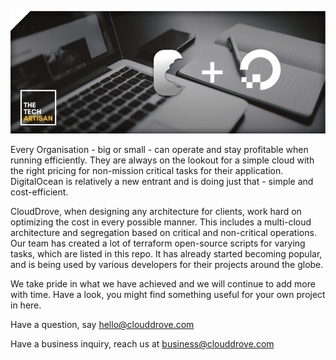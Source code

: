 <p align="center">
  <img src="images/cd_banner.png">
</p>

Every Organisation - big or small - can operate and stay profitable when running efficiently. They are always on the lookout for a simple cloud with the right pricing for non-mission critical tasks for their application. DigitalOcean is relatively a new entrant and is doing just that - simple and cost-efficient.

CloudDrove, when designing any architecture for clients, work hard on optimizing the cost in every possible manner. This includes a multi-cloud architecture and segregation based on critical and non-critical operations. Our team has created a lot of terraform open-source scripts for varying tasks, which are listed in this repo. It has already started becoming popular, and is being used by various developers for their projects around the globe.

We take pride in what we have achieved and we will continue to add more with time. Have a look, you might find something useful for your own project in here.

Have a question, say hello@clouddrove.com

Have a business inquiry, reach us at business@clouddrove.com
